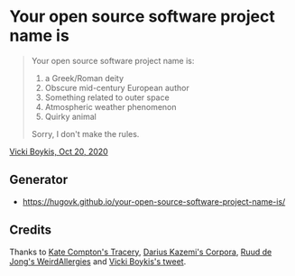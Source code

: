 # Your open source software project name is

> Your open source software project name is:
>
> 1. a Greek/Roman deity
> 2. Obscure mid-century European author
> 3. Something related to outer space
> 4. Atmospheric weather phenomenon
> 5. Quirky animal
>
> Sorry, I don't make the rules.

[Vicki Boykis, Oct 20, 2020](https://twitter.com/vboykis/status/1318350883684495361)

## Generator

- https://hugovk.github.io/your-open-source-software-project-name-is/

## Credits

Thanks to [Kate Compton's Tracery](https://github.com/galaxykate/tracery),
[Darius Kazemi's Corpora](https://github.com/dariusk/corpora),
[Ruud de Jong's WeirdAllergies](https://github.com/rfdj/WeirdAllergies) and
[Vicki Boykis's tweet](https://twitter.com/vboykis/status/1318350883684495361).
